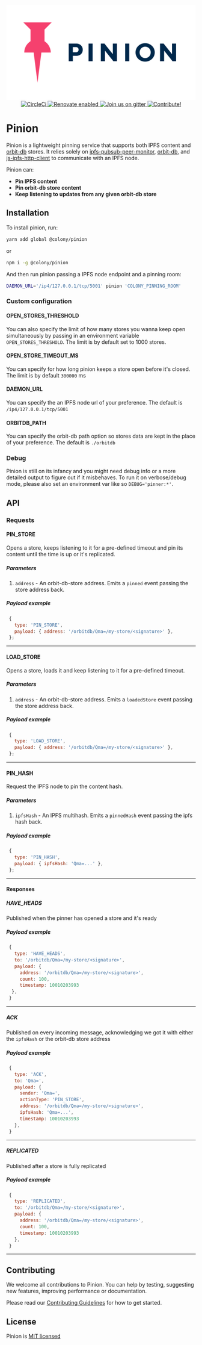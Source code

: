 <div align="center">
  <img src="/docs/img/pinion_color.svg" width="600" "Pinion Logo" />
</div>
<div align="center">
  <a href="https://circleci.com/gh/JoinColony/pinion">
    <img src="https://circleci.com/gh/JoinColony/pinion.svg?style=shield"
    title="CircleCi"/>
  </a>
  <a href="https://renovatebot.com/">
    <img src="https://img.shields.io/badge/renovate-enabled-brightgreen.svg"
    title="Renovate enabled" />
  </a>
  <a href="https://gitter.im/JoinColony/pinion">
    <img src="https://img.shields.io/gitter/room/TechnologyAdvice/Stardust.svg" title="Join us on gitter" />
  </a>
  <a href="https://build.colony.io/">
    <img src="https://img.shields.io/discourse/https/build.colony.io/status.svg" title="Contribute!" />
  </a>
</div>

# Pinion

Pinion is a lightweight pinning service that supports both IPFS content and [orbit-db](https://github.com/orbitdb/orbit-db) stores. It relies solely on [ipfs-pubsub-peer-monitor](https://github.com/ipfs-shipyard/ipfs-pubsub-peer-monitor), [orbit-db](https://github.com/orbitdb/orbit-db), and [js-ipfs-http-client](https://github.com/ipfs/js-ipfs-http-client) to communicate with an IPFS node.

Pinion can:

- **Pin IPFS content**
- **Pin orbit-db store content**
- **Keep listening to updates from any given orbit-db store**

## Installation

To install pinion, run:

```bash
yarn add global @colony/pinion
```

or

```bash
npm i -g @colony/pinion
```

And then run pinion passing a IPFS node endpoint and a pinning room:

```bash
DAEMON_URL='/ip4/127.0.0.1/tcp/5001' pinion 'COLONY_PINNING_ROOM'
```

### Custom configuration

#### OPEN_STORES_THRESHOLD

You can also specify the limit of how many stores you wanna keep open simultaneously by passing in an environment variable `OPEN_STORES_THRESHOLD`. The limit is by default set to 1000 stores.

#### OPEN_STORE_TIMEOUT_MS

You can specify for how long pinion keeps a store open before it's closed. The limit is by default `300000` ms

#### DAEMON_URL

You can specify the an IPFS node url of your preference. The default is `/ip4/127.0.0.1/tcp/5001`

#### ORBITDB_PATH

You can specify the orbit-db path option so stores data are kept in the place of your preference. The default is `./orbitdb`

### Debug

Pinion is still on its infancy and you might need debug info or a more detailed output to figure out if it misbehaves. To run it on verbose/debug mode, please also set an environment var like so `DEBUG='pinner:*'`.

## API

### Requests

#### PIN_STORE

Opens a store, keeps listening to it for a pre-defined timeout and pin its content until the time is up or it's replicated.

##### Parameters

1.  `address` - An orbit-db-store address. Emits a `pinned` event passing the store address back.

##### Payload example

```js
 {
   type: 'PIN_STORE',
   payload: { address: '/orbitdb/Qma=/my-store/<signature>' },
 };
```

---

#### LOAD_STORE

Opens a store, loads it and keep listening to it for a pre-defined timeout.

##### Parameters

1.  `address` - An orbit-db-store address. Emits a `loadedStore` event passing the store address back.

##### Payload example

```js
 {
   type: 'LOAD_STORE',
   payload: { address: '/orbitdb/Qma=/my-store/<signature>' },
 };
```

---

#### PIN_HASH

Request the IPFS node to pin the content hash.

##### Parameters

1.  `ipfsHash` - An IPFS multihash. Emits a `pinnedHash` event passing the ipfs hash back.

##### Payload example

```js
 {
   type: 'PIN_HASH',
   payload: { ipfsHash: 'Qma=...' },
 };
```

---

#### Responses

##### HAVE_HEADS

Published when the pinner has opened a store and it's ready

##### Payload example

```js
 {
   type: 'HAVE_HEADS',
   to: '/orbitdb/Qma=/my-store/<signature>',
   payload: {
     address: '/orbitdb/Qma=/my-store/<signature>',
     count: 100,
     timestamp: 10010203993
  },
 }
```

---

##### ACK

Published on every incoming message, acknowledging we got it with either the `ipfsHash` or the orbit-db store address

##### Payload example

```js
 {
   type: 'ACK',
   to: 'Qma=',
   payload: {
     sender: 'Qma=',
     actionType: 'PIN_STORE',
     address: '/orbitdb/Qma=/my-store/<signature>',
     ipfsHash: 'Qma=...',
     timestamp: 10010203993
   },
 }
```

---

##### REPLICATED

Published after a store is fully replicated

##### Payload example

```js
 {
   type: 'REPLICATED',
   to: '/orbitdb/Qma=/my-store/<signature>',
   payload: {
     address: '/orbitdb/Qma=/my-store/<signature>',
     count: 100,
     timestamp: 10010203993
   },
 }
```

---

## Contributing

We welcome all contributions to Pinion. You can help by testing, suggesting new features, improving performance or documentation.

Please read our [Contributing Guidelines](https://github.com/JoinColony/pinion/blob/master/.github/CONTRIBUTING.md) for how to get started.

## License

Pinion is [MIT licensed](LICENSE)
